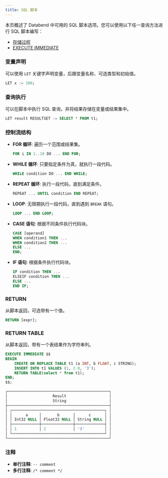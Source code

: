 ```yaml
---
title: SQL 脚本
---
```


本页概述了 Databend 中可用的 SQL 脚本选项。您可以使用以下任一查询方法进行 SQL 脚本编写：

- [存储过程](/guides/query/stored-procedure)
- [EXECUTE IMMEDIATE](/sql/sql-commands/administration-cmds/execute-immediate)

### 变量声明

可以使用 `LET` 关键字声明变量，后跟变量名称、可选类型和初始值。

```sql title='示例:'
LET x := 100;
```

### 查询执行

可以在脚本中执行 SQL 查询，并将结果存储在变量或结果集中。

```sql title='示例:'
LET result RESULTSET := SELECT * FROM t1;
```

### 控制流结构

- **FOR 循环**: 遍历一个范围或结果集。

    ```sql title='示例:'
    FOR i IN 1..10 DO ... END FOR;
    ```

- **WHILE 循环**: 只要指定条件为真，就执行一段代码。

    ```sql title='示例:'
    WHILE condition DO ... END WHILE;
    ```

- **REPEAT 循环**: 执行一段代码，直到满足条件。

    ```sql title='示例:'
    REPEAT ... UNTIL condition END REPEAT;
    ```

- **LOOP**: 无限期执行一段代码，直到遇到 `BREAK` 语句。

    ```sql title='示例:'
    LOOP ... END LOOP;
    ```

- **CASE 语句**: 根据不同条件执行代码块。

    ```sql title='示例:'
    CASE [operand]
    WHEN condition1 THEN ...
    WHEN condition2 THEN ...
    ELSE ...
    END;
    ```

- **IF 语句**: 根据条件执行代码块。

    ```sql title='示例:'
    IF condition THEN ...
    ELSEIF condition THEN ...
    ELSE ...
    END IF;
    ```

### RETURN

从脚本返回，可选带有一个值。

```sql title='示例:'
RETURN [expr];
```

### RETURN TABLE

从脚本返回，带有一个表结果作为字符串列。

```sql title='示例:'
EXECUTE IMMEDIATE $$
BEGIN
    CREATE OR REPLACE TABLE t1 (a INT, b FLOAT, c STRING);
    INSERT INTO t1 VALUES (1, 2.0, '3');
    RETURN TABLE(select * from t1);
END;
$$;

┌─────────────────────────────────────────────┐
│                    Result                   │
│                    String                   │
├─────────────────────────────────────────────┤
│ ┌─────────────────────────────────────────┐ │
│ │      a     │       b      │      c      │ │
│ │ Int32 NULL │ Float32 NULL │ String NULL │ │
│ ├────────────┼──────────────┼─────────────┤ │
│ │ 1          │ 2            │ '3'         │ │
│ └─────────────────────────────────────────┘ │
└─────────────────────────────────────────────┘
```

### 注释

- **单行注释**: `-- comment`
- **多行注释**: `/* comment */`